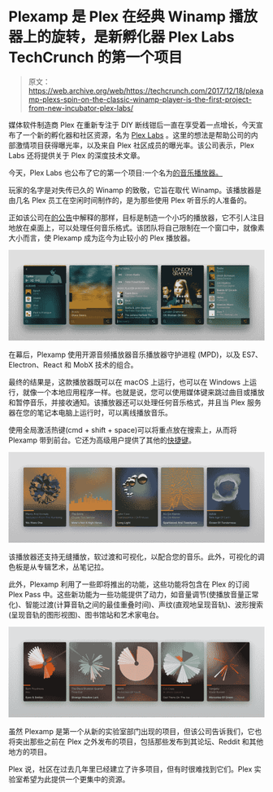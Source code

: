 # Plexamp 是 Plex 在经典 Winamp 播放器上的旋转，是新孵化器 Plex Labs TechCrunch 的第一个项目

> 原文：<https://web.archive.org/web/https://techcrunch.com/2017/12/18/plexamp-plexs-spin-on-the-classic-winamp-player-is-the-first-project-from-new-incubator-plex-labs/>

媒体软件制造商 Plex 在重新专注于 DIY 断线钳后一直在享受着一点增长，今天宣布了一个新的孵化器和社区资源，名为 [Plex Labs](https://web.archive.org/web/20230117210722/https://www.plex.tv/plex-labs/) 。这里的想法是帮助公司的内部激情项目获得曝光率，以及来自 Plex 社区成员的曝光率。该公司表示，Plex Labs 还将提供关于 Plex 的深度技术文章。

今天，Plex Labs 也公布了它的第一个项目:一个名为[的音乐播放器。](https://web.archive.org/web/20230117210722/https://medium.com/plexlabs/introducing-plexamp-9493a658847a)

玩家的名字是对失传已久的 Winamp 的致敬，它旨在取代 Winamp。该播放器是由几名 Plex 员工在空闲时间制作的，是为那些使用 Plex 听音乐的人准备的。

正如该公司在[的公告](https://web.archive.org/web/20230117210722/https://medium.com/plexlabs/introducing-plexamp-9493a658847a)中解释的那样，目标是制造一个小巧的播放器，它不引人注目地放在桌面上，可以处理任何音乐格式。该团队将自己限制在一个窗口中，就像素大小而言，使 Plexamp 成为迄今为止较小的 Plex 播放器。

![](img/7f2891c597e8a0e7c971f030ee943f20.png)

在幕后，Plexamp 使用开源音频播放器音乐播放器守护进程 (MPD)，以及 ES7、Electron、React 和 MobX 技术的组合。

最终的结果是，这款播放器既可以在 macOS 上运行，也可以在 Windows 上运行，就像一个本地应用程序一样。也就是说，您可以使用媒体键来跳过曲目或播放和暂停音乐，并接收通知。该播放器还可以处理任何音乐格式，并且当 Plex 服务器在您的笔记本电脑上运行时，可以离线播放音乐。

使用全局激活热键(cmd + shift + space)可以将重点放在搜索上，从而将 Plexamp 带到前台。它还为高级用户提供了其他的[快捷键](https://web.archive.org/web/20230117210722/http://plexamp.com/#help)。

![](img/2db1e5037fcf6f80efc4adff85b1a3a2.png)

该播放器还支持无缝播放，软过渡和可视化，以配合您的音乐。此外，可视化的调色板是从专辑艺术，丛笔记拉。

此外，Plexamp 利用了一些即将推出的功能，这些功能将包含在 Plex 的订阅 Plex Pass 中。这些新功能为一些功能提供了动力，如音量调节(使播放音量正常化)、智能过渡(计算音轨之间的最佳重叠时间)、声纹(直观地呈现音轨)、波形搜索(呈现音轨的图形视图)、图书馆站和艺术家电台。

![](img/0918b24289aead5ef3d1cc25333b73f0.png)

虽然 Plexamp 是第一个从新的实验室部门出现的项目，但该公司告诉我们，它也将突出那些之前在 Plex 之外发布的项目，包括那些发布到其论坛、Reddit 和其他地方的项目。

Plex 说，社区在过去几年里已经建立了许多项目，但有时很难找到它们。Plex 实验室希望为此提供一个更集中的资源。